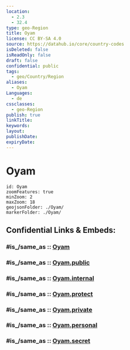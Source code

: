 ```yaml
---
location:
  - 2.3
  - 32.4
type: geo-Region
title: Oyam
license: CC BY-SA 4.0
source: https://datahub.io/core/country-codes
isDeleted: false
isReadOnly: false
draft: false
confidential: public
tags:
  - geo/Country/Region
aliases:
  - Oyam
Languages:
  - de
cssclasses:
  - geo-Region
publish: true
linkTitle:
keywords:
layout:
publishDate:
expiryDate:
---
```


# Oyam

```leaflet
id: Oyam
zoomFeatures: true 
minZoom: 2 
maxZoom: 18
geojsonFolder: ./Oyam/
markerFolder: ./Oyam/
```


## Confidential Links & Embeds: 

### #is_/same_as :: [Oyam](/_Standards/Earth/Continent/Africa/Africa~Central/Uganda/regions~Uganda/Uganda~North/Oyam.md) 

### #is_/same_as :: [Oyam.public](/_public/Earth/Continent/Africa/Africa~Central/Uganda/regions~Uganda/Uganda~North/Oyam.public.md) 

### #is_/same_as :: [Oyam.internal](/_internal/Earth/Continent/Africa/Africa~Central/Uganda/regions~Uganda/Uganda~North/Oyam.internal.md) 

### #is_/same_as :: [Oyam.protect](/_protect/Earth/Continent/Africa/Africa~Central/Uganda/regions~Uganda/Uganda~North/Oyam.protect.md) 

### #is_/same_as :: [Oyam.private](/_private/Earth/Continent/Africa/Africa~Central/Uganda/regions~Uganda/Uganda~North/Oyam.private.md) 

### #is_/same_as :: [Oyam.personal](/_personal/Earth/Continent/Africa/Africa~Central/Uganda/regions~Uganda/Uganda~North/Oyam.personal.md) 

### #is_/same_as :: [Oyam.secret](/_secret/Earth/Continent/Africa/Africa~Central/Uganda/regions~Uganda/Uganda~North/Oyam.secret.md)

